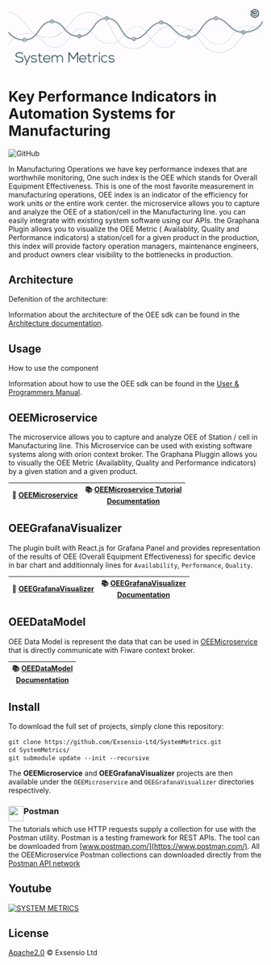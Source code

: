 ![Screenshot](img/SystemMetrics_Cover.png)


# Key Performance Indicators in Automation Systems for Manufacturing

![GitHub](https://img.shields.io/github/license/Exsensio-Ltd/SystemMetrics)

In Manufacturing Operations we have key performance indexes that are worthwhile monitoring, One such index is the OEE which stands for Overall Equipment Effectiveness. This is one of the most favorite measurement in manufacturing operations, OEE index is an indicator of the efficiency for work units or the entire work center.
the microservice allows you to capture and analyze the OEE of a station/cell in the Manufacturing line. you can easily integrate with existing system software using our APIs. the Graphana Plugin allows you to visualize the OEE Metric ( Availablity, Quality and Performance indicators) a station/cell for a given product in the production, this index will provide factory operation managers, maintenance engineers, and product owners clear visibility to the bottlenecks in production.


## Architecture

Defenition of the architecture:

Information about the architecture of the OEE sdk can be found in the [Architecture documentation](docs/architecture.md).

## Usage

How to use the component

Information about how to use the OEE sdk can be found in the [User & Programmers Manual](docs/usermanual.md).

## OEEMicroservice

The microservice allows you to capture and analyze OEE of Station / cell in Manufacturing line. This Microservice can be used with existing software systems along with orion context broker. The Graphana Pluggin allows you to visually the OEE Metric (Availablity, Quality and Performance indicators) by a given station and a given product.

| :movie_camera: [OEEMicroservice](https://youtu.be/ExoQgXBQ5n4?t=65) | :books: [OEEMicroservice Tutorial<br>Documentation](https://github.com/Exsensio-Ltd/OEEMicroservice) |
| -------------------------------------------------------------------- | --- |

## OEEGrafanaVisualizer

The plugin built with React.js for Grafana Panel and provides representation of the results of OEE (Overall Equipment Effectiveness) for specific device in bar chart and additionnaly lines for `Availability`, `Performance`, `Quality`.

| :movie_camera: [OEEGrafanaVisualizer](https://youtu.be/ExoQgXBQ5n4?t=235) | :books: [OEEGrafanaVisualizer<br>Documentation](https://github.com/Exsensio-Ltd/OEEGrafanaVisualizer) |
| -------------------------------------------------------------------- | --- |

## OEEDataModel

OEE Data Model is represent the data that can be used in [OEEMicroservice](https://github.com/Exsensio-Ltd/OEEMicroservice) that is directly communicate with Fiware context broker.

| :books: [OEEDataModel<br>Documentation](https://github.com/Exsensio-Ltd/OEEDataModel) |
| -------------------------------------------------------------------- |

## Install

To download the full set of projects, simply clone this repository:

```console
git clone https://github.com/Exsensio-Ltd/SystemMetrics.git
cd SystemMetrics/
git submodule update --init --recursive
```

The **OEEMicroservice** and **OEEGrafanaVisualizer** projects are then available under the `OEEMicroservice` and `OEEGrafanaVisualizer` directories respectively.

### Postman <img src="https://www.postman.com/favicon-32x32.png" align="left"  height="30" width="30">

The tutorials which use HTTP requests supply a collection for use with the Postman utility. Postman is a testing
framework for REST APIs. The tool can be downloaded from [www.postman.com/](https://www.postman.com/). All the OEEMicroservice
Postman collections can downloaded directly from the
[Postman API network](https://documenter.getpostman.com/view/16273471/TzeWJ91y)

## Youtube

[![SYSTEM METRICS](http://img.youtube.com/vi/ExoQgXBQ5n4/0.jpg)](http://www.youtube.com/watch?v=ExoQgXBQ5n4 "System Metrics")


## License

[Apache2.0](LICENSE) © Exsensio Ltd
